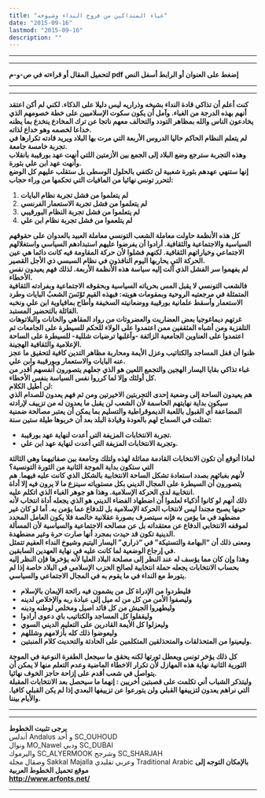 ```yaml
---
title: "غباء المتذاكين من فروخ النداء وشيوخه"
date: "2015-09-16"
lastmod: "2015-09-16"
description: ""
---
```

---

---

**لتحميل المقال أو قراءته في ص-و-م pdf إضغط على العنوان أو الرابط أسفل النص**

---



---

**كنت أعلم أن تذاكي قادة النداء بشيخه وذراريه ليس دليلا على الذكاء. لكني لم أكن اعتقد أنهم بهذه الدرجة من الغباء. وآمل أن يكون سكوت الإسلاميين على خطة خصومهم الذي يخادعون الناس والله بمظاهر التودد والتحالف معهم ناتجا عن ترك المخادع ينخدع بما يظنه خداعا لخصمه وهو خداع لذاته.  
لم يتعلم النظام الحاكم حاليا الدروس الأربعة التي مرت بها البلاد ويريد قادته تكرارها في تجربة خامسة جامعة.  
وهذه التجربة سترجع وضع البلاد إلى الجمع بين الأزمتين اللتي أنهت عهد بورقيبة بانقلاب وأنهت عهد ابن علي بثورة.  
إنها ستنهي عهدهم بثورة شعبية لن تكتفي بالحلول الوسطى بل ستقلب عليهم كل الوضع لتحرر تونس نهائيا من المافيات التي تحكمها من وراء حجاب:**

1. **لم يتعلموا من فشل تجربة نظام البايات**
2. **لم يتعلموا من فشل تجربة الاستعمار الفرنسي**
3. **لم يتعلموا من فشل تجربة النظام البورقيبي**
4. **لم يتلعموا من فشل تجربة نظام ابن علي**

**كل هذه الأنظمة حاولت معاملة الشعب التونسي معاملة العبيد بالعدوان على حقوقهم السياسية والاجتماعية والثقافية. أرادوا أن يفرضوا عليهم استبدادهم السياسي واستغلالهم الاجتماعي وخياراتهم الثقافية. لكنهم فشلوا لأن حركة المقاومة فيه كانت دائما هي عين الحركة التي يحاربها اليوم النافذون في نظام السبسي ذي الأجل القصير.  
لم يفهموا سر الفشل الذي آلت إليه سياسة هذه الأنظمة الأربعة. لذلك فهم يعيدون نفس الأخطاء.  
فالشعب التونسي لا يقبل المس بحرياته السياسية وبحقوقه الاجتماعية وبفرادته الثقافية المتمثلة في مرجعتيه الروحية وبمقومات هويته: فبهذه القيم تَوْنَسَ الشعبُ البايات وطرد الاستعمار وأسقط علمانية بورقيبة ووضعانيته السخيفة وأطاح بمافياوية ابن علي ونخبه القائلة بالتحضير المستبد.  
غرتهم ديماغوجيا بعض العضاريت والعضروتات من رواد المقاهي والحانات والبلاتوهات التلفزية ومن أشباه المثقفين ممن اعتمدوا على الولاء للحكم للسيطرة على الجامعات ثم اعتمدوا على العناوين الجامعية الزائفة -وأغلبها ترضيات شللية- للسيطرة على الساحة الإعلامية والثقافية الهجينة.  
ظنوا أن قفل المساجد والكتاتيب وعزل الأيمة ومحاربة مظاهر التدين كافية لتحقيق ما عجز عنه البايات والاستعمار وبورقيبة وابن علي.  
غباء تذاكي بقايا اليسار الهجين والتجمع اللعين هو الذي جعلهم يتصورون أنفسهم أقدر من كل أولئك وإلا لما كرروا نفس السياسة بنفس الأخطاء.  
لن أطيل الكلام:  
هم يعيدون الساحة إلى وضعية إحدى التجربتين الاخيرتين ومن ثم فهم يعدون للصدام الذي سيكون بداية نهايتهم الحاسمة لأن الشعب لن يقبل ما يعدون له من تزييف لإرادته المضاعفة أي القبول باللعبة الديموقراطية والتسليم بما يمكن أن يعتبر مصالحة ضمنية تمثلت في السماح لهم بالعودة وقيادة البلد بعد أن خربوها طيلة ستين سنة:**

* **تجربة الانتخابات المزيفة التي أعدت لنهاية عهد بورقيبة.**
* **وتجربة الانتخابات المزيفة التي أعدت لنهاية عهد ابن علي.**

**لماذا أتوقع أن تكون الانتخابات القادمة مماثلة لهذه ولتلك وجامعة بين صفاتيهما وهي الثالثة التي ستكون بداية الموجة الثانية من الثورة التونسية؟  
لأنهم بغبائهم بصدد استعادة تشكل الساحة الانتخابية بالشكل الذي كانت عليه فيهما. هم يتصورون أن السيطرة على المجال الديني بكل مستوياته سينزع ما لا يرون فيه إلا أداة انتخابية لدى الحركة الإسلامية. وهذا هو جوهر الغباء الذي اتكلم عليه.  
ذلك أنهم لو كانوا أذكياء لعلموا أن اضطهاد الفضاء الديني هو الذي يجعله أداة انتخاب لأنه حينها يصبح مجندا ليس لانتخاب الحركة الإسلامية بل للدفاع عما يؤمن به. أما لو كان غير مضطهد في ما يؤمن به فإنه سيتصرف بصورة عقلانية خالصة فلا يكون العامل المحدد لموقفه الانتخابي الدفاع عن معتقداته بل عن مصالحه الاجتماعية والسياسية لأن المسألة الدينية تكون قد حيدت بمجرد أنها صارت حرة وغير مضطهدة.  
ومعنى ذلك أن “البهامة والتستيكة” في “ذراري” اليسار اليتيم وشيوخ النداء العقيم تتمثل في إرجاع الوضعية لما كانت عليه في نهاية العهدين السابقين.  
وهذا وإن كان مما يؤسف له عند النظر إلى مصلحة البلاد العليا لأنه يؤخرها فإن النظر إليه بحساب الانتخابات يجعله حملة انتخابية لصالح الحزب الإسلامي في البلاد خاصة إذا لم يتورط مع النداء في ما يقوم به في المجال الاجتماعي والسياسي.**

* **فليطردوا من الإدراة كل من يشمون فيه رائحة الإيمان بالإسلام**
* **وليصفوا الأمن من كل من له ميل إلى عبادة ربه والإخلاص لدينه**
* **وليطهروا الجيش من كل قائد اصيل ومخلص لوطنه ودينه**
* **وليقفلوا كل المساجد والكتاتيب باي دعوى أرادوا**
* **وليعزلوا كل الأيمة القادرين على التعليم الديني السوي**
* **وليعوضوا ذلك كله بأزلامهم وشللهم**
* **وليعينوا من المتحذلقات والمتحذلقين المتكلمين على الحادثة والتحديث كلام المنبتين.**

**كل ذلك يؤخر تونس ويعطل ثورتها لكنه يحقق ما سيجعل الطفرة النوعية في الموجة الثورية الثانية نهاية هذه المهازل لأن تكرار الاخطاء الماضية وعدم التعلم منها لا يمكن أن يتواصل في شعب أقدم على إزاحة حاجز الخوف نهائيا.  
وليتذكر الشباب أني تكلمت على قصبتين أخريين : إنهما ما سيحصل بعد الانتخابات المقبلة التي نراهم يعدون لتزييفها القبلي ولن يتورعوا عن تزييفها البعدي إذا لم يكن القبلي كافيا. والأيام بيننا.**

---

---

**يرجى تثبيت الخطوط**   
 أندلس Andalus  و أحد SC\_OUHOUD  
 ونوال MO\_Nawel  ودبي SC\_DUBAI   
 واليرموك SC\_ALYERMOOK  وشرجح SC\_SHARJAH   
 وصقال مجلة Sakkal Majalla وعربي تقليدي Traditional Arabic  **بالإمكان التوجه إلى موقع تحميل الخطوط العربية  
 http://www.arfonts.net/**

---

###